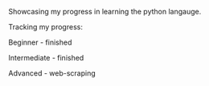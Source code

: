 Showcasing my progress in learning the python langauge.

Tracking my progress:

Beginner - finished

Intermediate - finished

Advanced - web-scraping

